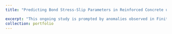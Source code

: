 ```yaml
---
title: "Predicting Bond Stress-Slip Parameters in Reinforced Concrete using Long Short-Term Memory Neural Networks: A Data-Driven Approach"

excerpt: "This ongoing study is prompted by anomalies observed in Finite Element Analysis (FEA) results during pullout tests of reinforced concrete, particularly in predicting maximum bond stress and capturing the non-linear post-peak behavior of the bond stress-slip relationship. Furthermore, FEA struggles to accurately predict parameters of the post-peak bond stress-slip relationship. Hence, this research aims to explore the potential of neural networks in predicting bond stress-slip relationships in reinforced concrete specimens. Specifically, Long Short-Term Memory (LSTM) neural networks are employed to improve the accuracy of bond stress parameter predictions."
collection: portfolio
---
```


